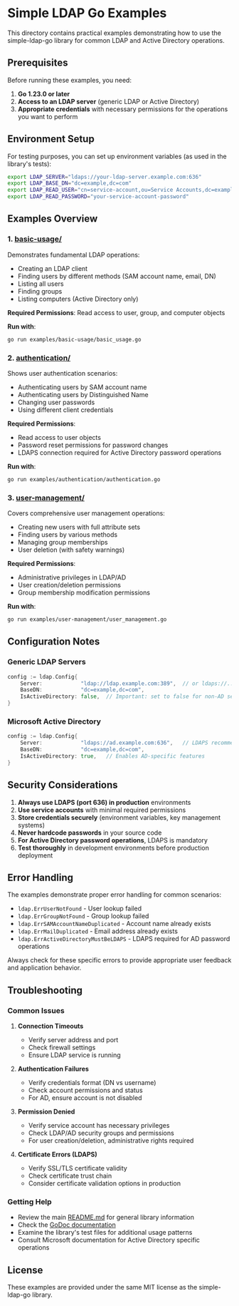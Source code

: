 # Simple LDAP Go Examples

This directory contains practical examples demonstrating how to use the simple-ldap-go library for common LDAP and Active Directory operations.

## Prerequisites

Before running these examples, you need:

1. **Go 1.23.0 or later**
2. **Access to an LDAP server** (generic LDAP or Active Directory)
3. **Appropriate credentials** with necessary permissions for the operations you want to perform

## Environment Setup

For testing purposes, you can set up environment variables (as used in the library's tests):

```bash
export LDAP_SERVER="ldaps://your-ldap-server.example.com:636"
export LDAP_BASE_DN="dc=example,dc=com"
export LDAP_READ_USER="cn=service-account,ou=Service Accounts,dc=example,dc=com"
export LDAP_READ_PASSWORD="your-service-account-password"
```

## Examples Overview

### 1. [basic-usage/](basic-usage/)
Demonstrates fundamental LDAP operations:
- Creating an LDAP client
- Finding users by different methods (SAM account name, email, DN)
- Listing all users
- Finding groups
- Listing computers (Active Directory only)

**Required Permissions**: Read access to user, group, and computer objects

**Run with**:
```bash
go run examples/basic-usage/basic_usage.go
```

### 2. [authentication/](authentication/)
Shows user authentication scenarios:
- Authenticating users by SAM account name
- Authenticating users by Distinguished Name
- Changing user passwords
- Using different client credentials

**Required Permissions**: 
- Read access to user objects
- Password reset permissions for password changes
- LDAPS connection required for Active Directory password operations

**Run with**:
```bash
go run examples/authentication/authentication.go
```

### 3. [user-management/](user-management/)
Covers comprehensive user management operations:
- Creating new users with full attribute sets
- Finding users by various methods
- Managing group memberships
- User deletion (with safety warnings)

**Required Permissions**: 
- Administrative privileges in LDAP/AD
- User creation/deletion permissions
- Group membership modification permissions

**Run with**:
```bash
go run examples/user-management/user_management.go
```

## Configuration Notes

### Generic LDAP Servers
```go
config := ldap.Config{
    Server:            "ldap://ldap.example.com:389",  // or ldaps://... for TLS
    BaseDN:            "dc=example,dc=com",
    IsActiveDirectory: false,  // Important: set to false for non-AD servers
}
```

### Microsoft Active Directory
```go
config := ldap.Config{
    Server:            "ldaps://ad.example.com:636",   // LDAPS recommended for AD
    BaseDN:            "dc=example,dc=com",
    IsActiveDirectory: true,   // Enables AD-specific features
}
```

## Security Considerations

1. **Always use LDAPS (port 636) in production** environments
2. **Use service accounts** with minimal required permissions
3. **Store credentials securely** (environment variables, key management systems)
4. **Never hardcode passwords** in your source code
5. **For Active Directory password operations**, LDAPS is mandatory
6. **Test thoroughly** in development environments before production deployment

## Error Handling

The examples demonstrate proper error handling for common scenarios:

- `ldap.ErrUserNotFound` - User lookup failed
- `ldap.ErrGroupNotFound` - Group lookup failed  
- `ldap.ErrSAMAccountNameDuplicated` - Account name already exists
- `ldap.ErrMailDuplicated` - Email address already exists
- `ldap.ErrActiveDirectoryMustBeLDAPS` - LDAPS required for AD password operations

Always check for these specific errors to provide appropriate user feedback and application behavior.

## Troubleshooting

### Common Issues

1. **Connection Timeouts**
   - Verify server address and port
   - Check firewall settings
   - Ensure LDAP service is running

2. **Authentication Failures**
   - Verify credentials format (DN vs username)
   - Check account permissions and status
   - For AD, ensure account is not disabled

3. **Permission Denied**
   - Verify service account has necessary privileges
   - Check LDAP/AD security groups and permissions
   - For user creation/deletion, administrative rights required

4. **Certificate Errors (LDAPS)**
   - Verify SSL/TLS certificate validity
   - Check certificate trust chain
   - Consider certificate validation options in production

### Getting Help

- Review the main [README.md](../README.md) for general library information
- Check the [GoDoc documentation](https://pkg.go.dev/github.com/netresearch/simple-ldap-go)
- Examine the library's test files for additional usage patterns
- Consult Microsoft documentation for Active Directory specific operations

## License

These examples are provided under the same MIT license as the simple-ldap-go library.